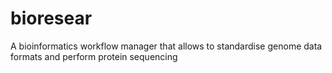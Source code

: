 # bioresear
A bioinformatics workflow manager that allows to standardise genome data formats and perform protein sequencing
